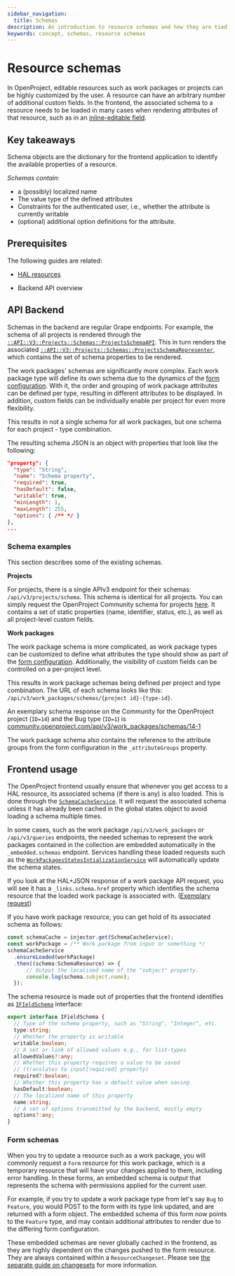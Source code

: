 ```yaml
---
sidebar_navigation:
  title: Schemas
description: An introduction to resource schemas and how they are tied to editable resources
keywords: concept, schemas, resource schemas
---
```




# Resource schemas

In OpenProject, editable resources such as work packages or projects can be highly customized by the user. A resource can have an arbitrary number of additional custom fields.  In the frontend, the associated schema to a resource needs to be loaded in many cases when rendering attributes of that resource, such as in an [inline-editable field](../inline-editing).



## Key takeaways

Schema objects are the dictionary for the frontend application to identify the available properties of a resource.

*Schemas contain:*

- a (possibly) localized name
- The value type of the defined attributes
- Constraints for the authenticated user, i.e., whether the attribute is currently writable 
- (optional) additional option definitions for the attribute.



## Prerequisites

The following guides are related:

- [HAL resources](../hal-resources)

- Backend API overview




## API Backend

Schemas in the backend are regular Grape endpoints. For example, the schema of all projects is rendered through the [`::API::V3::Projects::Schemas::ProjectsSchemaAPI`](https://github.com/opf/openproject/blob/dev/lib/api/v3/projects/schemas/project_schema_api.rb). This in turn renders the associated [`::API::V3::Projects::Schemas::ProjectsSchemaRepresenter`](https://github.com/opf/openproject/blob/dev/lib/api/v3/projects/schemas/project_schema_representer.rb), which contains the set of schema properties to be rendered.

The work packages' schemas are significantly more complex. Each work package type will define its own schema due to the dynamics of the [form configuration](../../../system-admin-guide/manage-work-packages/work-package-types/#work-package-form-configuration-enterprise-add-on). With it, the order and grouping of work package attributes can be defined per type, resulting in different attributes to be displayed. In addition, custom fields can be individually enable per project for even more flexibility.

This results in not a single schema for all work packages, but one schema for each project - type combination. 

The resulting schema JSON is an object with properties that look like the following:



```json
"property": {
  "type": "String",
  "name": "Schema property",
  "required": true,
  "hasDefault": false,
  "writable": true,
  "minLength": 1,
  "maxLength": 255,
  "options": { /** */ }
},
...
```



### Schema examples

This section describes some of the existing schemas.



**Projects**

For projects, there is a single APIv3 endpoint for their schemas: `/api/v3/projects/schema`. This schema is identical for all projects. You can simply request the OpenProject Community schema for projects [here](https://community.openproject.com/api/v3/projects/schema). It contains a set of static properties (name, identifier, status, etc.), as well as all project-level custom fields.



**Work packages**

The work package schema is more complicated, as work package types can be customized to define what attributes the type should show as part of the [form configuration](../../../system-admin-guide/manage-work-packages/work-package-types/#work-package-form-configuration-enterprise-add-on). Additionally, the visibility of custom fields can be controlled on a per-project level.

This results in work package schemas being defined per project and type combination. The URL of each schema looks like this: `/api/v3/work_packages/schemas/{project id}-{type-id}`.

An exemplary schema response on the Community for the OpenProject project (`ID=14`) and the Bug type (`ID=1`) is [community.openproject.com/api/v3/work_packages/schemas/14-1](https://community.openproject.com/api/v3/work_packages/schemas/14-1)

The work package schema also contains the reference to the attribute groups from the form configuration in the `_attributeGroups` property.



## Frontend usage

The OpenProject frontend usually ensure that whenever you get access to a HAL resource, its associated schema (if there is any) is also loaded. This is done through the [`SchemaCacheService`](https://github.com/opf/openproject/blob/dev/frontend/src/app/core/schemas/schema-cache.service.ts). It will request the associated schema unless it has already been cached in the global states object to avoid loading a schema multiple times.

In some cases, such as the work package `/api/v3/work_packages` or `/api/v3/queries` endpoints, the needed schemas to represent the work packages contained in the collection are embedded automatically in the `_embedded.schemas` endpoint. Services handling these loaded requests such as the [`WorkPackagesStatesIntializationService`](https://github.com/opf/openproject/blob/dev/frontend/src/app/features/work-packages/components/wp-list/wp-states-initialization.service.ts) will automatically update the schema states.

If you look at the HAL+JSON response of a work package API request, you will see it has a `_links.schema.href` property which identifies the schema resource that the loaded work package is associated with. ([Exemplary request](https://community.openproject.com/api/v3/work_packages/34250))

If you have work package resource, you can get hold of its associated schema as follows:

```typescript
const schemaCache = injector.get(SchemaCacheService);
const workPackage = /** Work package from input or something */
schemaCacheService
  .ensureLoaded(workPackage)
  .then((schema:SchemaResource) => {
      // Output the localized name of the "subject" property.
      console.log(schema.subject.name); 
  });
```

The schema resource is made out of properties that the frontend identifies as [`IFIeldSchema`](https://github.com/opf/openproject/blob/dev/frontend/src/app/shared/components/fields/field.base.ts) interface:

```typescript
export interface IFieldSchema {
  // Type of the schema property, such as "String", "Integer", etc.
  type:string;
  // Whether the property is writable
  writable:boolean;
  // A set or link of allowed values e.g., for list-types
  allowedValues?:any;
  // Whether this property requires a value to be saved
  // (translates to input[required] property)
  required?:boolean;
  // Whether this property has a default value when saving
  hasDefault:boolean;
  // The localized name of this property
  name:string;
  // A set of options transmitted by the backend, mostly empty
  options?:any;
}
```



### Form schemas

When you try to update a resource such as a work package, you will commonly request a `Form` resource for this work package, which is a temporary resource that will have your changes applied to them, including error handling. In these forms, an embedded schema is output that represents the schema with permissions applied for the current user.

For example, if you try to update a work package type from let's say `Bug` to `Feature`, you would POST to the form with its type link updated, and are returned with a form object. The embedded schema of this form now points to the `Feature` type, and may contain additional attributes to render due to the differing form configuration.

These embedded schemas are never globally cached in the frontend, as they are highly dependent on the changes pushed to the form resource. They are always contained within a `ResourceChangeset`. Please see [the separate guide on changesets](../resource-changesets/) for more information.

